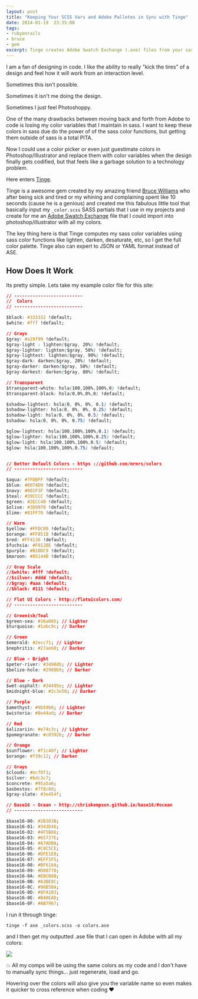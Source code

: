 ```yaml
---
layout: post
title: "Keeping Your SCSS Vars and Adobe Palletes in Sync with Tinge"
date: 2014-01-19  23:35:08
tags:
- rubyonrails
- bruce
- gem
excerpt: Tinge creates Adobe Swatch Exchange (.ase) files from your sass variables.
---
```


I am a fan of designing in code. I like the ability to really "kick the tires" of a design and feel how it will work from an interaction level.

Sometimes this isn't possible.

Sometimes it isn't me doing the design.

Sometimes I just feel Photoshoppy.

One of the many drawbacks between moving back and forth from Adobe to code is losing my color variables that I maintain in sass. I want to keep these colors in sass due do the power of of the sass color functions, but getting them outside of sass is a total PITA.

Now I could use a color picker or even just guestimate colors in Photoshop/Illustrator and replace them with color variables when the design finally gets codified, but that feels like a garbage solution to a technology problem.

Here enters [Tinge][tinge].

Tinge is a awesome gem created by my amazing friend [Bruce Williams][bruce] who after being sick and tired or my whining and complaining spent like 10 seconds (cause he is a genious) and created me this fabulous little tool that basically input my `_color.scss` SASS partials that I use in my projects and create for me an [Adobe Swatch Exchange][ase] file that I could import into photoshop/illustrator with all my colors.

The key thing here is that Tinge computes my sass color variables using sass color functions like lighten, darken, desaturate, etc, so I get the full color palette. Tinge also can expert to JSON or YAML format instead of ASE.

## How Does It Work

Its pretty simple.  Lets take my example color file for this site:

``` css
// --------------------------
//  Colors
// --------------------------

$black: #333332 !default;
$white: #fff !default;

// Grays
$gray: #a29f99 !default;
$gray-light : lighten($gray, 20%) !default;
$gray-lighter: lighten($gray, 50%) !default;
$gray-lightest: lighten($gray, 90%) !default;
$gray-dark: darken($gray, 20%) !default;
$gray-darker: darken($gray, 50%) !default;
$gray-darkest: darken($gray, 80%) !default;

// Transparent
$transparent-white: hsla(100,100%,100%,0) !default;
$transparent-black: hsla(0,0%,0%,0) !default;

$shadow-lightest: hsla(0, 0%, 0%, 0.1) !default;
$shadow-lighter: hsla(0, 0%, 0%, 0.25) !default;
$shadow-light: hsla(0, 0%, 0%, 0.5) !default;
$shadow: hsla(0, 0%, 0%, 0.75) !default;

$glow-lightest: hsla(100,100%,100%,0.1) !default;
$glow-lighter: hsla(100,100%,100%,0.25) !default;
$glow-light: hsla(100,100%,100%,0.5) !default;
$glow: hsla(100,100%,100%,0.75) !default;


// Better Default Colors - https ://github.com/mrmrs/colors
// --------------------------

$aqua: #7FDBFF !default;
$blue: #0074D9 !default;
$navy: #001F3F !default;
$teal: #39CCCC !default;
$green: #2ECC40 !default;
$olive: #3D9970 !default;
$lime: #01FF70 !default;

// Warm
$yellow: #FFDC00 !default;
$orange: #FF851B !default;
$red: #FF4136 !default;
$fuchsia: #F012BE !default;
$purple: #B10DC9 !default;
$maroon: #85144B !default;

// Gray Scale
//$white: #fff !default;
//$silver: #ddd !default;
//$gray: #aaa !default;
//$black: #111 !default;

// Flat UI Colors - http://flatuicolors.com/
// --------------------------

// Greenish/Teal
$green-sea: #16a085; // Lighter
$turquoise: #1abc9c; // Darker

// Green
$emerald: #2ecc71; // Lighter
$nephritis: #27ae60; // Darker

// Blue - Bright
$peter-river: #3498db; // Lighter
$belize-hole: #2980b9; // Darker

// Blue - Dark
$wet-asphalt: #34495e; // Lighter
$midnight-blue: #2c3e50; // Darker

// Purple
$amethyst: #9b59b6; // Lighter
$wisteria: #8e44ad; // Darker

// Red
$alizariin: #e74c3c; // Lighter
$pomegranate: #c0392b; // Darker

// Orange
$sunflower: #f1c40f; // Lighter
$orange: #f39c12; // Darker

// Grays
$clouds: #ecf0f1;
$silver: #bdc3c7;
$concrete: #95a5a6;
$asbestos: #7f8c8d;
$gray-slate: #3e454f;

// Base16 - Ocean - http://chriskempson.github.io/base16/#ocean
// --------------------------

$base16-00: #2B303B;
$base16-01: #343D46;
$base16-02: #4F5B66;
$base16-03: #65737E;
$base16-04: #A7ADBA;
$base16-05: #C0C5CE;
$base16-06: #DFE1E8;
$base16-07: #EFF1F5;
$base16-08: #BF616A;
$base16-09: #D08770;
$base16-0A: #EBCB8B;
$base16-0B: #A3BE8C;
$base16-0C: #96B5B4;
$base16-0D: #8FA1B3;
$base16-0E: #B48EAD;
$base16-0F: #AB7967;
```

I run it through tinge:

`tinge -f ase _colors.scss -o colors.ase`

and I then get my outputted .ase file that I can open in Adobe with all my colors:

<a href="/img/post-assets/2014-01-19/ase.png" title="Color Palette" class="colorbox">
  <img src="/img/post-assets/2014-01-19/ase.png">
</a>

:boom: All my comps will be using the same colors as my code and I don't have to manually sync things... just regenerate, load and go.

Hovering over the colors will also give you the variable name so even makes it quicker to cross reference when coding :heart:

[bruce]: http://bruce.io/
[tinge]: https://github.com/bruce/tinge
[ase]: http://www.colourlovers.com/web/blog/2007/11/08/color-palettes-in-adobe-swatch-exchange-ase

